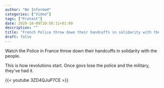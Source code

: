 ```yaml
---
author: "Be Informed"
categories: ["Video"]
tags: ["Protest"]
date: 2020-10-09T20:58:11+01:00
description: ""
title: "French Police throw down their handcuffs in solidarity with the people."
draft: false
---
```


Watch the Police in France throw down their handcuffs in solidarity with the people.

This is how revolutions start.
Once govs lose the police and the military, they've had it.

{{< youtube 3ZD4QJuP7CE >}}
